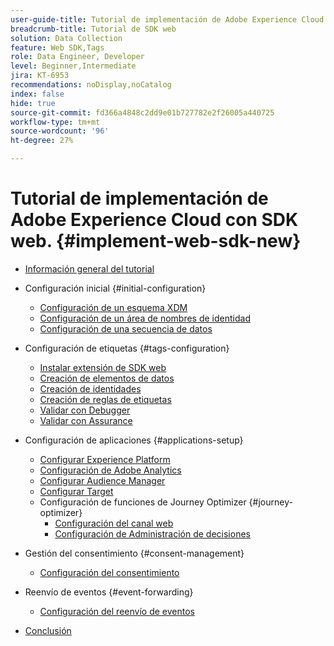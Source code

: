 ```yaml
---
user-guide-title: Tutorial de implementación de Adobe Experience Cloud con SDK web
breadcrumb-title: Tutorial de SDK web
solution: Data Collection
feature: Web SDK,Tags
role: Data Engineer, Developer
level: Beginner,Intermediate
jira: KT-6953
recommendations: noDisplay,noCatalog
index: false
hide: true
source-git-commit: fd366a4848c2dd9e01b727782e2f26005a440725
workflow-type: tm+mt
source-wordcount: '96'
ht-degree: 27%

---
```



# Tutorial de implementación de Adobe Experience Cloud con SDK web. {#implement-web-sdk-new}

+ [Información general del tutorial](overview.md)
+ Configuración inicial {#initial-configuration}
   + [Configuración de un esquema XDM](configure-schemas.md)
   + [Configuración de un área de nombres de identidad](configure-identities.md)
   + [Configuración de una secuencia de datos](configure-datastream.md)

+ Configuración de etiquetas {#tags-configuration}
   + [Instalar extensión de SDK web](install-web-sdk.md)
   + [Creación de elementos de datos](create-data-elements.md)
   + [Creación de identidades](create-identities.md)
   + [Creación de reglas de etiquetas](create-tag-rule.md)
   + [Validar con Debugger](validate-with-debugger.md)
   + [Validar con Assurance](validate-with-assurance.md)

+ Configuración de aplicaciones {#applications-setup}
   + [Configurar Experience Platform](setup-experience-platform.md)
   + [Configuración de Adobe Analytics](setup-analytics.md)
   + [Configurar Audience Manager](setup-audience-manager.md)
   + [Configurar Target](setup-target.md)
   + Configuración de funciones de Journey Optimizer {#journey-optimizer}
      + [Configuración del canal web](journey-optimizer/setup-web-channel.md)
      + [Configuración de Administración de decisiones](journey-optimizer/setup-decision-management.md)

+ Gestión del consentimiento {#consent-management}
   + [Configuración del consentimiento](setup-consent.md)

+ Reenvío de eventos {#event-forwarding}
   + [Configuración del reenvío de eventos](setup-event-forwarding.md)

+ [Conclusión](conclusion.md)

